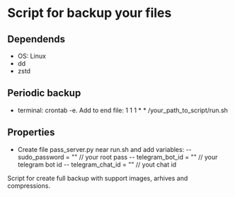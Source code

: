 # Script for backup your files

## Dependends
- OS: Linux
- dd
- zstd

## Periodic backup
- terminal: crontab -e. Add to end file: 1 1 1 * * /your_path_to_script/run.sh

## Properties
- Create file pass_server.py near run.sh and add variables:
-- sudo_password = "" // your root pass
-- telegram_bot_id = "" // your telegram bot id
-- telegram_chat_id = "" // yout chat id

Script for create full backup with support images, arhives and compressions.
